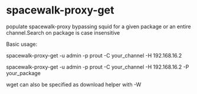 spacewalk-proxy-get
===================

populate spacewalk-proxy bypassing squid for a given package or an entire channel.Search on package is case insensitive

Basic usage:

 spacewalk-proxy-get -u admin -p prout -C your_channel -H 192.168.16.2
 
 spacewalk-proxy-get -u admin -p prout -C your_channel -H 192.168.16.2 -P your_package
 
 wget can also be specified as download helper with -W

